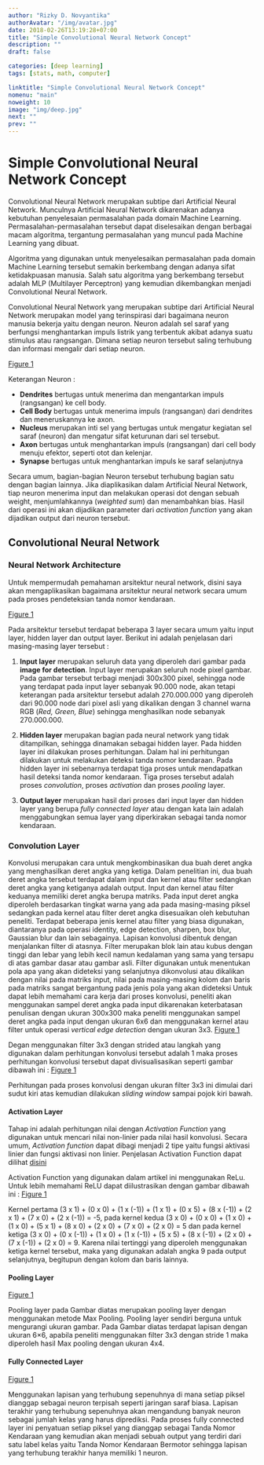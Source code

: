 ```yaml
---
author: "Rizky D. Novyantika"
authorAvatar: "/img/avatar.jpg"
date: 2018-02-26T13:19:28+07:00
title: "Simple Convolutional Neural Network Concept"
description: ""
draft: false

categories: [deep learning]
tags: [stats, math, computer]

linktitle: "Simple Convolutional Neural Network Concept"
nomenu: "main"
noweight: 10
image: "img/deep.jpg"
next: ""
prev: ""
---
```


# Simple Convolutional Neural Network Concept

Convolutional Neural Network merupakan subtipe dari Artificial Neural Network. Munculnya Artificial Neural Network dikarenakan adanya kebutuhan penyelesaian permasalahan pada domain Machine Learning. Permasalahan-permasalahan tersebut dapat diselesaikan dengan berbagai macam algoritma, tergantung permasalahan yang muncul pada Machine Learning yang dibuat.

Algoritma yang digunakan untuk menyelesaikan permasalahan pada domain Machine Learning tersebut semakin berkembang dengan adanya sifat ketidakpuasan manusia. Salah satu algoritma yang berkembang tersebut adalah MLP (Multilayer Perceptron) yang kemudian dikembangkan menjadi Convolutional Neural Network.

Convolutional Neural Network yang merupakan subtipe dari Artificial Neural Network merupakan model yang terinspirasi dari bagaimana neuron manusia bekerja yaitu dengan neuron. Neuron adalah sel saraf yang berfungsi menghantarkan impuls listrik yang terbentuk akibat adanya suatu stimulus atau rangsangan. Dimana setiap neuron tersebut saling terhubung dan informasi mengalir dari setiap neuron. 

[Figure 1](/images/simple-convolutional-neural-network-concept/1.jpg)

Keterangan Neuron  :
* **Dendrites** bertugas untuk menerima dan mengantarkan impuls (rangsangan) ke cell body.
* **Cell Body** bertugas untuk menerima impuls (rangsangan) dari dendrites dan meneruskannya ke axon.
* **Nucleus** merupakan inti sel yang bertugas untuk mengatur kegiatan sel saraf (neuron) dan mengatur sifat keturunan dari sel tersebut.
* **Axon** bertugas untuk menghantarkan impuls (rangsangan) dari cell body menuju efektor, seperti otot dan kelenjar.
* **Synapse** bertugas untuk menghantarkan impuls ke saraf selanjutnya

Secara umum, bagian-bagian Neuron tersebut terhubung bagian satu dengan bagian lainnya. Jika diaplikasikan dalam Artificial Neural Network, tiap neuron menerima input dan melakukan operasi dot dengan sebuah weight, menjumlahkannya (_weighted sum_) dan menambahkan bias. Hasil dari operasi ini akan dijadikan parameter dari _activation function_ yang akan dijadikan output dari neuron tersebut.

## Convolutional Neural Network
### Neural Network Architecture
Untuk mempermudah pemahaman arsitektur neural network, disini saya akan mengaplikasikan bagaimana arsitektur neural network secara umum pada proses pendeteksian tanda nomor kendaraan. 

[Figure 1](/images/simple-convolutional-neural-network-concept/2.jpg)

Pada arsitektur tersebut terdapat beberapa 3 layer secara umum yaitu input layer, hidden layer dan output layer. Berikut ini adalah penjelasan dari masing-masing layer tersebut :
1. **Input layer** merupakan seluruh data yang diperoleh dari gambar pada **image for detection**. Input layer merupakan seluruh node pixel gambar. Pada gambar tersebut terbagi menjadi 300x300 pixel, sehingga node yang terdapat pada input layer sebanyak 90.000 node, akan tetapi keterangan pada arsitektur tersebut adalah 270.000.000 yang diperoleh dari 90.000 node dari pixel asli yang dikalikan dengan 3 channel warna RGB (_Red, Green, Blue_) sehingga menghasilkan node sebanyak 270.000.000.

2. **Hidden layer** merupakan bagian pada neural network yang tidak ditampilkan, sehingga dinamakan sebagai hidden layer. Pada hidden layer ini dilakukan proses perhitungan. Dalam hal ini perhitungan dilakukan untuk melakukan deteksi tanda nomor kendaraan. Pada hidden layer ini sebenarnya terdapat tiga proses untuk mendapatkan hasil deteksi tanda nomor kendaraan. Tiga proses tersebut adalah proses _convolution_, proses _activation_ dan proses _pooling_ layer.

3. **Output layer** merupakan hasil dari proses dari input layer dan hidden layer yang berupa _fully connected layer_ atau dengan kata lain adalah menggabungkan semua layer yang diperkirakan sebagai tanda nomor kendaraan.

### Convolution Layer
Konvolusi merupakan cara untuk mengkombinasikan dua buah deret angka yang menghasilkan deret angka yang ketiga. Dalam penelitian ini, dua buah deret angka tersebut terdapat dalam input dan kernel atau filter sedangkan deret angka yang ketiganya adalah output. Input dan kernel atau filter keduanya memiliki deret angka berupa matriks. Pada input deret angka diperoleh berdasarkan tingkat warna yang ada pada masing-masing piksel sedangkan pada kernel atau filter deret angka disesuaikan oleh kebutuhan peneliti. Terdapat beberapa jenis kernel atau filter yang biasa digunakan, diantaranya pada operasi identity, edge detection, sharpen, box blur, Gaussian blur dan lain sebagainya.
Lapisan konvolusi dibentuk dengan menjalankan filter di atasnya. Filter merupakan blok lain atau kubus dengan tinggi dan lebar yang lebih kecil namun kedalaman yang sama yang tersapu di atas gambar dasar atau gambar asli. Filter digunakan untuk menentukan pola apa yang akan dideteksi yang selanjutnya dikonvolusi atau dikalikan dengan nilai pada matriks input, nilai pada masing-masing kolom dan baris pada matriks sangat bergantung pada jenis pola yang akan dideteksi 
Untuk dapat lebih memahami cara kerja dari proses konvolusi, peneliti akan menggunakan sampel deret angka pada input dikarenakan keterbatasan penulisan dengan ukuran 300x300 maka peneliti menggunakan sampel deret angka pada input dengan ukuran 6x6 dan menggunakan kernel atau filter untuk operasi _vertical edge detection_ dengan ukuran 3x3. 
[Figure 1](/images/simple-convolutional-neural-network-concept/3.jpg)

Degan menggunakan filter 3x3 dengan strided atau langkah yang digunakan dalam perhitungan konvolusi tersebut adalah 1 maka proses perhitungan konvolusi tersebut dapat divisualisasikan seperti gambar dibawah ini :
[Figure 1](/images/simple-convolutional-neural-network-concept/4.jpg)

Perhitungan pada proses konvolusi dengan ukuran filter 3x3 ini dimulai dari sudut kiri atas kemudian dilakukan _sliding window_ sampai pojok kiri bawah. 

#### Activation Layer
Tahap ini adalah perhitungan nilai dengan _Activation Function_ yang digunakan untuk mencari nilai non-linier pada nilai hasil konvolusi. Secara umum, _Activation function_ dapat dibagi menjadi 2 tipe yaitu fungsi aktivasi linier dan fungsi aktivasi non linier. Penjelasan Activation Function dapat dilihat [disini]()

Activation Function yang digunakan dalam artikel ini menggunakan ReLu. Untuk lebih memahami ReLU dapat diilustrasikan dengan gambar dibawah ini :
[Figure 1](/images/simple-convolutional-neural-network-concept/5.jpg)

Kernel pertama (3 x 1) + (0 x 0) + (1 x (-1)) + (1 x 1) + (0 x 5) + (8 x (-1)) + (2 x 1) + (7 x 0) + (2 x (-1)) = -5, pada kernel kedua (3 x 0) + (0 x 0) + (1 x 0) + (1 x 0) + (5 x 1) + (8 x 0) + (2 x 0) + (7 x 0) + (2 x 0) = 5 dan pada kernel ketiga (3 x 0) + (0 x (-1)) + (1 x 0) + (1 x (-1)) + (5 x 5) + (8 x (-1)) + (2 x 0) + (7 x (-1)) + (2 x 0) = 9. Karena nilai tertinggi yang diperoleh menggunakan ketiga kernel tersebut, maka yang digunakan adalah angka 9 pada output selanjutnya, begitupun dengan kolom dan baris lainnya.

#### Pooling Layer
[Figure 1](/images/simple-convolutional-neural-network-concept/6.jpg)

Pooling layer pada Gambar diatas merupakan pooling layer dengan menggunakan metode Max Pooling. Pooling layer sendiri berguna untuk mengurangi ukuran gambar. Pada Gambar diatas terdapat lapisan dengan ukuran 6×6, apabila peneliti menggunakan filter 3x3 dengan stride 1 maka diperoleh hasil Max pooling dengan ukuran 4x4. 

#### Fully Connected Layer
[Figure 1](/images/simple-convolutional-neural-network-concept/7.jpg)

Menggunakan lapisan yang terhubung sepenuhnya di mana setiap piksel dianggap sebagai neuron terpisah seperti jaringan saraf biasa. Lapisan terakhir yang terhubung sepenuhnya akan mengandung banyak neuron sebagai jumlah kelas yang harus diprediksi. Pada proses fully connected layer ini penyatuan setiap piksel yang dianggap sebagai Tanda Nomor Kendaraan yang kemudian akan menjadi sebuah output yang terdiri dari satu label kelas yaitu Tanda Nomor Kendaraan Bermotor sehingga lapisan yang terhubung terakhir hanya memiliki 1 neuron.